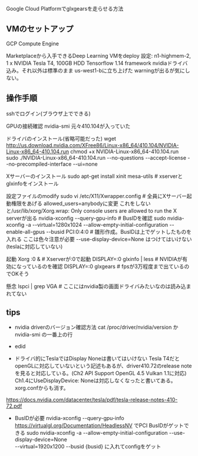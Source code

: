 Google Cloud Platformでglxgearsを走らせる方法


## VMのセットアップ
GCP Compute Engine

Marketplaceから入手できるDeep Learning VMをdeploy
設定:
n1-highmem-2, 1 x NVIDIA Tesla T4, 100GB HDD
Tensorflow 1.14 framework
nvidiaドライバ込み。それ以外は標準のまま
us-west1-bに立ち上げた
warningが出るが気にしない。


## 操作手順
sshでログイン(ブラウザ上でできる)

GPUの接続確認
nvidia-smi
元々410.104が入っていた

ドライバのインストール(省略可能だった)
wget http://us.download.nvidia.com/XFree86/Linux-x86_64/410.104/NVIDIA-Linux-x86_64-410.104.run
chmod +x NVIDIA-Linux-x86_64-410.104.run 
sudo ./NVIDIA-Linux-x86_64-410.104.run --no-questions --accept-license --no-precompiled-interface --ui=none

Xサーバーのインストール
sudo apt-get install xinit mesa-utils  # xserverとglxinfoをインストール


設定ファイルのmodify
sudo vi /etc/X11/Xwrapper.config  # 全員にXサーバー起動権限をあげる allowed_users=anybodyに変更  これをしないと/usr/lib/xorg/Xorg.wrap: Only console users are allowed to run the X serverが出る
nvidia-xconfig --query-gpu-info  # BusIDを確認
sudo nvidia-xconfig -a --virtual=1280x1024 --allow-empty-initial-configuration --enable-all-gpus --busid PCI:0:4:0  # 雛形作成。BusIDは上でゲットしたものを入れる
ここは色々注意が必要 --use-display-device=None はつけてはいけない(teslaに対応していない)

起動
Xorg :0 &  # Xserverが:0で起動
DISPLAY=:0 glxinfo | less  # NVIDIAが有効になっているのを確認
DISPLAY=:0 glxgears  # fpsが3万程度まで出ているのでOKそう

懸念
lspci | grep VGA  # ここにはnvidia製の画面ドライバみたいなのは読み込まれてない

## tips

- nvidia driverのバージョン確認方法
cat /proc/driver/nvidia/version か nvidia-smi の一番上の行

- edid

- ドライバ的にTeslaではDisplay Noneは書いてはいけない
Tesla T4だとopenGLに対応していないという記述もあるが、driver410.72のrelease noteを見ると対応している。(Ch2 API Support OpenGL 4.5 Vulkan 1.1に対応)
Ch1.4にUseDisplayDevice: Noneは対応しなくなったと書いてある。xorg.confからも消す。

https://docs.nvidia.com/datacenter/tesla/pdf/tesla-release-notes-410-72.pdf

- BusIDが必要
nvidia-xconfig --query-gpu-info
https://virtualgl.org/Documentation/HeadlessNV
でPCI BusIDがゲットできる
sudo nvidia-xconfig -a --allow-empty-initial-configuration --use-display-device=None \
--virtual=1920x1200 --busid {busid}
に入れてconfigをゲット




